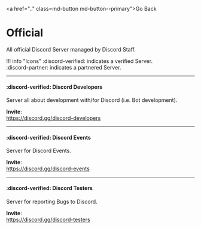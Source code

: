 <a href=".." class=md-button md-button--primary">Go Back</a>

# Official
All official Discord Server managed by Discord Staff.

!!! info "Icons"
    :discord-verified: indicates a verified Server.  
    :discord-partner: indicates a partnered Server.

----
#### :discord-verified: Discord Developers
Server all about development with/for Discord (i.e. Bot development).

**Invite**:  
https://discord.gg/discord-developers

----
#### :discord-verified: Discord Events
Server for Discord Events.

**Invite**:  
https://discord.gg/discord-events

----
#### :discord-verified: Discord Testers
Server for reporting Bugs to Discord.

**Invite**:  
https://discord.gg/discord-testers